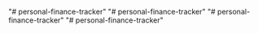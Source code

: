 "# personal-finance-tracker" 
"# personal-finance-tracker" 
"# personal-finance-tracker" 
"# personal-finance-tracker" 
